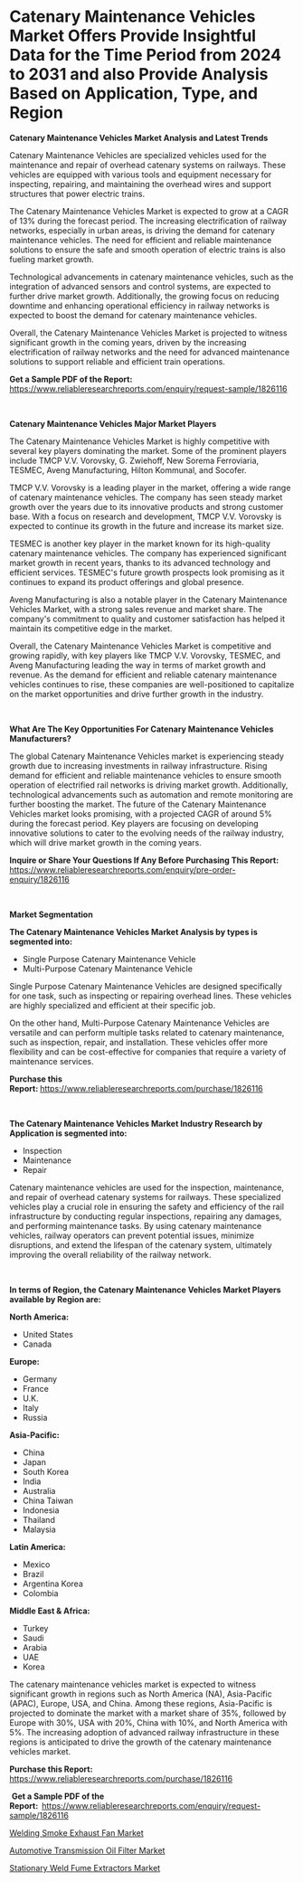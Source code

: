 <p><h1>Catenary Maintenance Vehicles Market Offers Provide Insightful Data for the Time Period from 2024 to 2031 and also Provide Analysis Based on Application, Type, and Region</h1></p><p><strong>Catenary Maintenance Vehicles Market Analysis and Latest Trends</strong></p>
<p><p>Catenary Maintenance Vehicles are specialized vehicles used for the maintenance and repair of overhead catenary systems on railways. These vehicles are equipped with various tools and equipment necessary for inspecting, repairing, and maintaining the overhead wires and support structures that power electric trains.</p><p>The Catenary Maintenance Vehicles Market is expected to grow at a CAGR of 13% during the forecast period. The increasing electrification of railway networks, especially in urban areas, is driving the demand for catenary maintenance vehicles. The need for efficient and reliable maintenance solutions to ensure the safe and smooth operation of electric trains is also fueling market growth.</p><p>Technological advancements in catenary maintenance vehicles, such as the integration of advanced sensors and control systems, are expected to further drive market growth. Additionally, the growing focus on reducing downtime and enhancing operational efficiency in railway networks is expected to boost the demand for catenary maintenance vehicles.</p><p>Overall, the Catenary Maintenance Vehicles Market is projected to witness significant growth in the coming years, driven by the increasing electrification of railway networks and the need for advanced maintenance solutions to support reliable and efficient train operations.</p></p>
<p><strong>Get a Sample PDF of the Report:&nbsp;</strong> <a href="https://www.reliableresearchreports.com/enquiry/request-sample/1826116">https://www.reliableresearchreports.com/enquiry/request-sample/1826116</a></p>
<p>&nbsp;</p>
<p><strong>Catenary Maintenance Vehicles Major Market Players</strong></p>
<p><p>The Catenary Maintenance Vehicles Market is highly competitive with several key players dominating the market. Some of the prominent players include TMCP V.V. Vorovsky, G. Zwiehoff, New Sorema Ferroviaria, TESMEC, Aveng Manufacturing, Hilton Kommunal, and Socofer.</p><p>TMCP V.V. Vorovsky is a leading player in the market, offering a wide range of catenary maintenance vehicles. The company has seen steady market growth over the years due to its innovative products and strong customer base. With a focus on research and development, TMCP V.V. Vorovsky is expected to continue its growth in the future and increase its market size.</p><p>TESMEC is another key player in the market known for its high-quality catenary maintenance vehicles. The company has experienced significant market growth in recent years, thanks to its advanced technology and efficient services. TESMEC's future growth prospects look promising as it continues to expand its product offerings and global presence.</p><p>Aveng Manufacturing is also a notable player in the Catenary Maintenance Vehicles Market, with a strong sales revenue and market share. The company's commitment to quality and customer satisfaction has helped it maintain its competitive edge in the market.</p><p>Overall, the Catenary Maintenance Vehicles Market is competitive and growing rapidly, with key players like TMCP V.V. Vorovsky, TESMEC, and Aveng Manufacturing leading the way in terms of market growth and revenue. As the demand for efficient and reliable catenary maintenance vehicles continues to rise, these companies are well-positioned to capitalize on the market opportunities and drive further growth in the industry.</p></p>
<p>&nbsp;</p>
<p><strong>What Are The Key Opportunities For Catenary Maintenance Vehicles Manufacturers?</strong></p>
<p><p>The global Catenary Maintenance Vehicles market is experiencing steady growth due to increasing investments in railway infrastructure. Rising demand for efficient and reliable maintenance vehicles to ensure smooth operation of electrified rail networks is driving market growth. Additionally, technological advancements such as automation and remote monitoring are further boosting the market. The future of the Catenary Maintenance Vehicles market looks promising, with a projected CAGR of around 5% during the forecast period. Key players are focusing on developing innovative solutions to cater to the evolving needs of the railway industry, which will drive market growth in the coming years.</p></p>
<p><strong>Inquire or Share Your Questions If Any Before Purchasing This Report:</strong> <a href="https://www.reliableresearchreports.com/enquiry/pre-order-enquiry/1826116">https://www.reliableresearchreports.com/enquiry/pre-order-enquiry/1826116</a></p>
<p>&nbsp;</p>
<p><strong>Market Segmentation</strong></p>
<p><strong>The Catenary Maintenance Vehicles Market Analysis by types is segmented into:</strong></p>
<p><ul><li>Single Purpose Catenary Maintenance Vehicle</li><li>Multi-Purpose Catenary Maintenance Vehicle</li></ul></p>
<p><p>Single Purpose Catenary Maintenance Vehicles are designed specifically for one task, such as inspecting or repairing overhead lines. These vehicles are highly specialized and efficient at their specific job. </p><p>On the other hand, Multi-Purpose Catenary Maintenance Vehicles are versatile and can perform multiple tasks related to catenary maintenance, such as inspection, repair, and installation. These vehicles offer more flexibility and can be cost-effective for companies that require a variety of maintenance services.</p></p>
<p><strong>Purchase this Report:&nbsp;</strong><a href="https://www.reliableresearchreports.com/purchase/1826116">https://www.reliableresearchreports.com/purchase/1826116</a></p>
<p>&nbsp;</p>
<p><strong>The Catenary Maintenance Vehicles Market Industry Research by Application is segmented into:</strong></p>
<p><ul><li>Inspection</li><li>Maintenance</li><li>Repair</li></ul></p>
<p><p>Catenary maintenance vehicles are used for the inspection, maintenance, and repair of overhead catenary systems for railways. These specialized vehicles play a crucial role in ensuring the safety and efficiency of the rail infrastructure by conducting regular inspections, repairing any damages, and performing maintenance tasks. By using catenary maintenance vehicles, railway operators can prevent potential issues, minimize disruptions, and extend the lifespan of the catenary system, ultimately improving the overall reliability of the railway network.</p></p>
<p>&nbsp;</p>
<p><strong>In terms of Region, the Catenary Maintenance Vehicles Market Players available by Region are:</strong></p>
<p>
    <p> <strong> North America: </strong>
        <ul>
            <li>United States</li>
            <li>Canada</li>
        </ul>
        </p> 
    <p> <strong> Europe: </strong>
        <ul>
            <li>Germany</li>
            <li>France</li>
            <li>U.K.</li>
            <li>Italy</li>
            <li>Russia</li>
        </ul>
        </p> 
    <p> <strong> Asia-Pacific: </strong>
        <ul>
            <li>China</li>
            <li>Japan</li>
            <li>South Korea</li>
            <li>India</li>
            <li>Australia</li>
            <li>China Taiwan</li>
            <li>Indonesia</li>
            <li>Thailand</li>
            <li>Malaysia</li>
        </ul>
        </p> 
    <p> <strong> Latin America: </strong>
        <ul>
            <li>Mexico</li>
            <li>Brazil</li>
            <li>Argentina Korea</li>
            <li>Colombia</li>
        </ul>
        </p> 
    <p> <strong> Middle East & Africa: </strong>
        <ul>
            <li>Turkey</li>
            <li>Saudi</li>
            <li>Arabia</li>
            <li>UAE</li>
            <li>Korea</li>
        </ul>
    </p>
    </p>
<p><p>The catenary maintenance vehicles market is expected to witness significant growth in regions such as North America (NA), Asia-Pacific (APAC), Europe, USA, and China. Among these regions, Asia-Pacific is projected to dominate the market with a market share of 35%, followed by Europe with 30%, USA with 20%, China with 10%, and North America with 5%. The increasing adoption of advanced railway infrastructure in these regions is anticipated to drive the growth of the catenary maintenance vehicles market.</p></p>
<p><strong>Purchase this Report: </strong><a href="https://www.reliableresearchreports.com/purchase/1826116">https://www.reliableresearchreports.com/purchase/1826116</a></p>
<p>&nbsp;<strong>Get a Sample PDF of the Report:&nbsp;&nbsp;</strong><a href="https://www.reliableresearchreports.com/enquiry/request-sample/1826116">https://www.reliableresearchreports.com/enquiry/request-sample/1826116</a></p>
<p><strong></strong></p>
<p><p><a href="https://view.publitas.com/reportprime-1/welding-smoke-exhaust-fan-market-size-evaluating-its-market-trends-growth-and-projections-2023-2030/">Welding Smoke Exhaust Fan Market</a></p><p><a href="https://view.publitas.com/reportprime-1/insights-into-automotive-transmission-oil-filter-market-size-analysing-market-share-trends-and-growth-from-2023-to-2030/">Automotive Transmission Oil Filter Market</a></p><p><a href="https://view.publitas.com/reportprime-1/stationary-weld-fume-extractors-market-research-report-unlocks-analysis-on-the-market-financial-status-market-size-and-market-revenue-upto-2030/">Stationary Weld Fume Extractors Market</a></p></p>